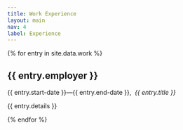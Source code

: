 ```yaml
---
title: Work Experience
layout: main
nav: 4
label: Experience
---
```

{% for entry in site.data.work %}
<a id="{{ entry.id }}"></a>
<h2>{{ entry.employer }}</h2>

<p>{{ entry.start-date }}&mdash;{{ entry.end-date }},&nbsp;&nbsp;<em>{{ entry.title }}</em><p>

<p>{{ entry.details }}</p>
{% endfor %}
